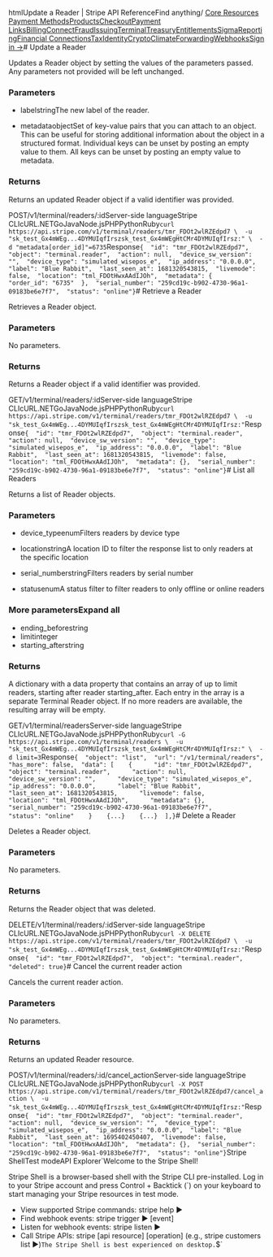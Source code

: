 htmlUpdate a Reader | Stripe API Reference[](/api)Find anything/
[Core Resources](#)
[Payment Methods](#)[Products](#)[Checkout](#)[Payment Links](#)[Billing](#)[Connect](#)[Fraud](#)[Issuing](#)[Terminal](#)[Treasury](#)[Entitlements](#)[Sigma](#)[Reporting](#)[Financial Connections](#)[Tax](#)[Identity](#)[Crypto](#)[Climate](#)[Forwarding](#)[Webhooks](#)[Sign in →](https://dashboard.stripe.com/login)# Update a Reader

Updates a Reader object by setting the values of the parameters passed. Any parameters not provided will be left unchanged.

### Parameters

- labelstringThe new label of the reader.


- metadataobjectSet of key-value pairs that you can attach to an object. This can be useful for storing additional information about the object in a structured format. Individual keys can be unset by posting an empty value to them. All keys can be unset by posting an empty value to metadata.



### Returns

Returns an updated Reader object if a valid identifier was provided.

POST/v1/terminal/readers/:idServer-side languageStripe CLIcURL.NETGoJavaNode.jsPHPPythonRuby[](#)[](#)`curl https://api.stripe.com/v1/terminal/readers/tmr_FDOt2wlRZEdpd7 \  -u "sk_test_Gx4mWEg...4DYMUIqfIrszsk_test_Gx4mWEgHtCMr4DYMUIqfIrsz:" \  -d "metadata[order_id]"=6735`Response`{  "id": "tmr_FDOt2wlRZEdpd7",  "object": "terminal.reader",  "action": null,  "device_sw_version": "",  "device_type": "simulated_wisepos_e",  "ip_address": "0.0.0.0",  "label": "Blue Rabbit",  "last_seen_at": 1681320543815,  "livemode": false,  "location": "tml_FDOtHwxAAdIJOh",  "metadata": {    "order_id": "6735"  },  "serial_number": "259cd19c-b902-4730-96a1-09183be6e7f7",  "status": "online"}`# Retrieve a Reader

Retrieves a Reader object.

### Parameters

No parameters.

### Returns

Returns a Reader object if a valid identifier was provided.

GET/v1/terminal/readers/:idServer-side languageStripe CLIcURL.NETGoJavaNode.jsPHPPythonRuby[](#)[](#)`curl https://api.stripe.com/v1/terminal/readers/tmr_FDOt2wlRZEdpd7 \  -u "sk_test_Gx4mWEg...4DYMUIqfIrszsk_test_Gx4mWEgHtCMr4DYMUIqfIrsz:"`Response`{  "id": "tmr_FDOt2wlRZEdpd7",  "object": "terminal.reader",  "action": null,  "device_sw_version": "",  "device_type": "simulated_wisepos_e",  "ip_address": "0.0.0.0",  "label": "Blue Rabbit",  "last_seen_at": 1681320543815,  "livemode": false,  "location": "tml_FDOtHwxAAdIJOh",  "metadata": {},  "serial_number": "259cd19c-b902-4730-96a1-09183be6e7f7",  "status": "online"}`# List all Readers

Returns a list of Reader objects.

### Parameters

- device_typeenumFilters readers by device type


- locationstringA location ID to filter the response list to only readers at the specific location


- serial_numberstringFilters readers by serial number


- statusenumA status filter to filter readers to only offline or online readers



### More parametersExpand all

- ending_beforestring
- limitinteger
- starting_afterstring

### Returns

A dictionary with a data property that contains an array of up to limit readers, starting after reader starting_after. Each entry in the array is a separate Terminal Reader object. If no more readers are available, the resulting array will be empty.

GET/v1/terminal/readersServer-side languageStripe CLIcURL.NETGoJavaNode.jsPHPPythonRuby[](#)[](#)`curl -G https://api.stripe.com/v1/terminal/readers \  -u "sk_test_Gx4mWEg...4DYMUIqfIrszsk_test_Gx4mWEgHtCMr4DYMUIqfIrsz:" \  -d limit=3`Response`{  "object": "list",  "url": "/v1/terminal/readers",  "has_more": false,  "data": [    {      "id": "tmr_FDOt2wlRZEdpd7",      "object": "terminal.reader",      "action": null,      "device_sw_version": "",      "device_type": "simulated_wisepos_e",      "ip_address": "0.0.0.0",      "label": "Blue Rabbit",      "last_seen_at": 1681320543815,      "livemode": false,      "location": "tml_FDOtHwxAAdIJOh",      "metadata": {},      "serial_number": "259cd19c-b902-4730-96a1-09183be6e7f7",      "status": "online"    }    {...}    {...}  ],}`# Delete a Reader

Deletes a Reader object.

### Parameters

No parameters.

### Returns

Returns the Reader object that was deleted.

DELETE/v1/terminal/readers/:idServer-side languageStripe CLIcURL.NETGoJavaNode.jsPHPPythonRuby[](#)[](#)`curl -X DELETE https://api.stripe.com/v1/terminal/readers/tmr_FDOt2wlRZEdpd7 \  -u "sk_test_Gx4mWEg...4DYMUIqfIrszsk_test_Gx4mWEgHtCMr4DYMUIqfIrsz:"`Response`{  "id": "tmr_FDOt2wlRZEdpd7",  "object": "terminal.reader",  "deleted": true}`# Cancel the current reader action

Cancels the current reader action.

### Parameters

No parameters.

### Returns

Returns an updated Reader resource.

POST/v1/terminal/readers/:id/cancel_actionServer-side languageStripe CLIcURL.NETGoJavaNode.jsPHPPythonRuby[](#)[](#)`curl -X POST https://api.stripe.com/v1/terminal/readers/tmr_FDOt2wlRZEdpd7/cancel_action \  -u "sk_test_Gx4mWEg...4DYMUIqfIrszsk_test_Gx4mWEgHtCMr4DYMUIqfIrsz:"`Response`{  "id": "tmr_FDOt2wlRZEdpd7",  "object": "terminal.reader",  "action": null,  "device_sw_version": "",  "device_type": "simulated_wisepos_e",  "ip_address": "0.0.0.0",  "label": "Blue Rabbit",  "last_seen_at": 1695402450407,  "livemode": false,  "location": "tml_FDOtHwxAAdIJOh",  "metadata": {},  "serial_number": "259cd19c-b902-4730-96a1-09183be6e7f7",  "status": "online"}`Stripe ShellTest modeAPI Explorer[](https://stripe.com/docs/stripe-cli#install)`Welcome to the Stripe Shell!

Stripe Shell is a browser-based shell with the Stripe CLI pre-installed. Log in to your
Stripe account and press Control + Backtick (`) on your keyboard to start managing your Stripe
resources in test mode.

- View supported Stripe commands: stripe help ▶️
- Find webhook events: stripe trigger ▶️ [event]
- Listen for webhook events: stripe listen ▶
- Call Stripe APIs: stripe [api resource] [operation] (e.g., stripe customers list ▶️)`The Stripe Shell is best experienced on desktop.`$`